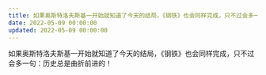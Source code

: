 ```yaml
---
title: 如果奥斯特洛夫斯基一开始就知道了今天的结局，《钢铁》也会同样完成，只不过会多一句：历史总是曲折前进的！
date: 2022-05-09 00:00:00
updated: 2022-05-09 00:00:00
---
```


如果奥斯特洛夫斯基一开始就知道了今天的结局，《钢铁》也会同样完成，只不过会多一句：历史总是曲折前进的！
